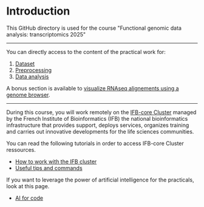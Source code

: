 # Introduction

This GitHub directory is used for the course "Functional genomic data analysis: transcriptomics 2025"

***

You can directly access to the content of the practical work for:

1. [Dataset](./Dataset.md)
2. [Preprocessing](./Preprocessing/Preprocessing.md)
3. [Data analysis](./DataAnalysis/DataAnalysis.md)

A bonus section is available to [visualize RNAseq alignements using a genome browser](./DataAnalysis/IGV.md).

***

During this course, you will work remotely on the [IFB-core Cluster](https://www.france-bioinformatique.fr/en/ifb-core-cluster/) managed by the French Institute of Bioinformatics (IFB) the national bioinformatics infrastructure that provides support, deploys services, organizes training and carries out innovative developments for the life sciences communities.

You can read the following tutorials in order to access IFB-core Cluster ressources.

- [How to work with the IFB cluster](IFB_OpenOnDemand.md)
- [Useful tips and commands](Usefultips.md)

If you want to leverage the power of artificial intelligence for the practicals, look at this page.

- [AI for code](AIforCode.md)
